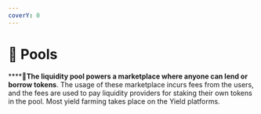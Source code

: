 ```yaml
---
coverY: 0
---
```


# 🍃 Pools

****:clap:**The liquidity pool powers a marketplace where anyone can lend or borrow tokens**. The usage of these marketplace incurs fees from the users, and the fees are used to pay liquidity providers for staking their own tokens in the pool. Most yield farming takes place on the Yield platforms.
